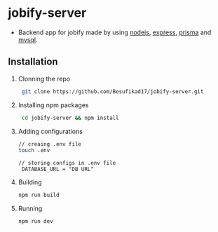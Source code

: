 # jobify-server

- Backend app for jobify made by using [nodejs](https://nodejs.org/en/), [express](https://expressjs.com/), [prisma](https://www.prisma.io/) and [mysql](https://www.mysql.com/).


## Installation

1. Clonning the repo
   
   ```bash
    git clone https://github.com/Besufikad17/jobify-server.git
   ```

2. Installing npm packages
   
   ```bash
    cd jobify-server && npm install
    ```
3. Adding configurations
   
   ```bash
   // creaing .env file
   touch .env
   ```
   ```.env
   // storing configs in .env file
    DATABASE_URL = "DB URL"
   ```
4. Building 

    ```bash
    npm run build
    ```

5. Running
    ```bash 
    npm run dev
    ```